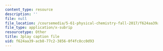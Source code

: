 ```yaml
---
content_type: resource
description: ''
file: null
file_location: /coursemedia/5-61-physical-chemistry-fall-2017/f624aa39acb877c238560f4fc8cc0d93_6ROuKtm5zds.srt
file_type: application/x-subrip
resourcetype: Other
title: 3play caption file
uid: f624aa39-acb8-77c2-3856-0f4fc8cc0d93
---
```

